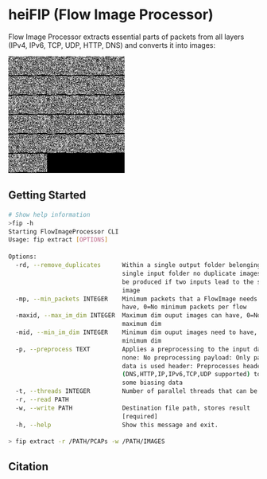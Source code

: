 # heiFIP (Flow Image Processor)

Flow Image Processor extracts essential parts of packets from all layers (IPv4, IPv6, TCP, UDP, HTTP, DNS) and converts it into images:

![SMB Connection](./examples/SMB.png?raw=true "SMB Vonnection")


## Getting Started

```sh
# Show help information
>fip -h
Starting FlowImageProcessor CLI
Usage: fip extract [OPTIONS]

Options:
  -rd, --remove_duplicates      Within a single output folder belonging to a
                                single input folder no duplicate images will
                                be produced if two inputs lead to the same
                                image
  -mp, --min_packets INTEGER    Minimum packets that a FlowImage needs to
                                have, 0=No minimum packets per flow
  -maxid, --max_im_dim INTEGER  Maximum dim ouput images can have, 0=No
                                maximum dim
  -mid, --min_im_dim INTEGER    Minimum dim ouput images need to have, 0=No
                                minimum dim
  -p, --preprocess TEXT         Applies a preprocessing to the input data:
                                none: No preprocessing payload: Only payload
                                data is used header: Preprocesses headers
                                (DNS,HTTP,IP,IPv6,TCP,UDP supported) to remove
                                some biasing data
  -t, --threads INTEGER         Number of parallel threads that can be used
  -r, --read PATH
  -w, --write PATH              Destination file path, stores result
                                [required]
  -h, --help                    Show this message and exit.

> fip extract -r /PATH/PCAPs -w /PATH/IMAGES
```

## Citation